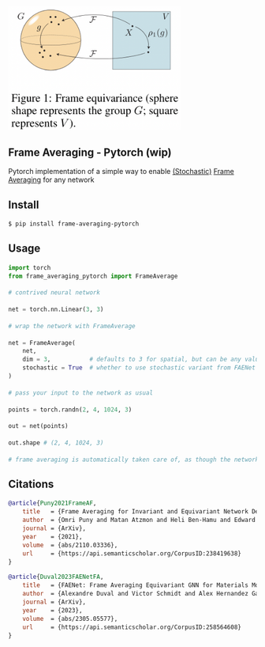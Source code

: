 <img src="./frame-averaging.png" width="350px"></img>

## Frame Averaging - Pytorch (wip)

Pytorch implementation of a simple way to enable <a href="https://arxiv.org/abs/2305.05577">(Stochastic)</a> <a href="https://arxiv.org/abs/2110.03336">Frame Averaging</a> for any network

## Install

```bash
$ pip install frame-averaging-pytorch
```

## Usage

```python
import torch
from frame_averaging_pytorch import FrameAverage

# contrived neural network

net = torch.nn.Linear(3, 3)

# wrap the network with FrameAverage

net = FrameAverage(
    net,
    dim = 3,           # defaults to 3 for spatial, but can be any value
    stochastic = True  # whether to use stochastic variant from FAENet (one frame sampled at random)
)

# pass your input to the network as usual

points = torch.randn(2, 4, 1024, 3)

out = net(points)

out.shape # (2, 4, 1024, 3)

# frame averaging is automatically taken care of, as though the network were unwrapped
```

## Citations

```bibtex
@article{Puny2021FrameAF,
    title   = {Frame Averaging for Invariant and Equivariant Network Design},
    author  = {Omri Puny and Matan Atzmon and Heli Ben-Hamu and Edward James Smith and Ishan Misra and Aditya Grover and Yaron Lipman},
    journal = {ArXiv},
    year    = {2021},
    volume  = {abs/2110.03336},
    url     = {https://api.semanticscholar.org/CorpusID:238419638}
}
```

```bibtex
@article{Duval2023FAENetFA,
    title   = {FAENet: Frame Averaging Equivariant GNN for Materials Modeling},
    author  = {Alexandre Duval and Victor Schmidt and Alex Hernandez Garcia and Santiago Miret and Fragkiskos D. Malliaros and Yoshua Bengio and David Rolnick},
    journal = {ArXiv},
    year    = {2023},
    volume  = {abs/2305.05577},
    url     = {https://api.semanticscholar.org/CorpusID:258564608}
}
```
